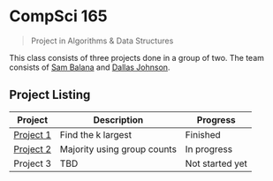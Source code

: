 # CompSci 165
> Project in Algorithms & Data Structures

This class consists of three projects done in a group of two.
The team consists of [Sam Balana](https://github.com/puradox) and
[Dallas Johnson](https://github.com/Dallas-J).

## Project Listing

| Project        | Description                 | Progress        |
| -------------- | --------------------------- | --------------- |
| [Project 1][1] | Find the k largest          | Finished        |
| [Project 2][2] | Majority using group counts | In progress     |
| Project 3      | TBD                         | Not started yet |


[1]: https://github.com/puradox/CS-165/tree/master/project1
[2]: https://github.com/puradox/CS-165/tree/master/project2
